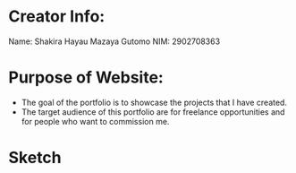 # Creator Info:
Name: Shakira Hayau Mazaya Gutomo
NIM: 2902708363

# Purpose of Website: 
- The goal of the portfolio is to showcase the projects that I have created. 
- The target audience of this portfolio are for freelance  opportunities and for people who want to commission me. 

# Sketch

